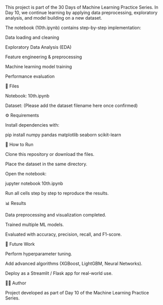 This project is part of the 30 Days of Machine Learning Practice Series.
In Day 10, we continue learning by applying data preprocessing, exploratory analysis, and model building on a new dataset.

The notebook (10th.ipynb) contains step-by-step implementation:

Data loading and cleaning

Exploratory Data Analysis (EDA)

Feature engineering & preprocessing

Machine learning model training

Performance evaluation

📂 Files

Notebook: 10th.ipynb

Dataset: (Please add the dataset filename here once confirmed)

⚙️ Requirements

Install dependencies with:

pip install numpy pandas matplotlib seaborn scikit-learn

🚀 How to Run

Clone this repository or download the files.

Place the dataset in the same directory.

Open the notebook:

jupyter notebook 10th.ipynb


Run all cells step by step to reproduce the results.

📊 Results

Data preprocessing and visualization completed.

Trained multiple ML models.

Evaluated with accuracy, precision, recall, and F1-score.

🔮 Future Work

Perform hyperparameter tuning.

Add advanced algorithms (XGBoost, LightGBM, Neural Networks).

Deploy as a Streamlit / Flask app for real-world use.

👨‍💻 Author

Project developed as part of Day 10 of the Machine Learning Practice Series. 
